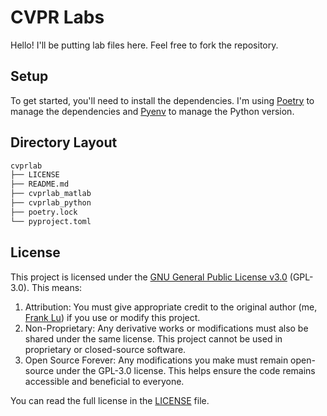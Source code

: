 # CVPR Labs
Hello! I'll be putting lab files here. Feel free to fork the repository.

## Setup
To get started, you'll need to install the dependencies. I'm using [Poetry](https://python-poetry.org/) to manage the dependencies and [Pyenv](https://github.com/pyenv/pyenv) to manage the Python version.

## Directory Layout
```bash
cvprlab
├── LICENSE
├── README.md
├── cvprlab_matlab
├── cvprlab_python
├── poetry.lock
└── pyproject.toml
```

## License
This project is licensed under the [GNU General Public License v3.0](https://www.gnu.org/licenses/gpl-3.0.en.html) (GPL-3.0). This means:
1.	Attribution: You must give appropriate credit to the original author (me, [Frank Lu](https://frankcholula.notion.site/)) if you use or modify this project.
2.	Non-Proprietary: Any derivative works or modifications must also be shared under the same license. This project cannot be used in proprietary or closed-source software.
3.	Open Source Forever: Any modifications you make must remain open-source under the GPL-3.0 license. This helps ensure the code remains accessible and beneficial to everyone.

You can read the full license in the [LICENSE](LICENSE) file.